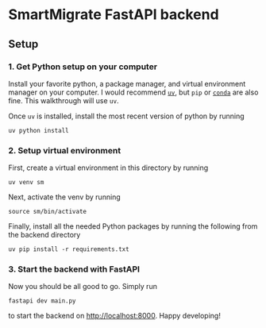 # SmartMigrate FastAPI backend

## Setup
### 1. Get Python setup on your computer
Install your favorite python, a package manager, and virtual environment manager on your computer. I would recommend [`uv`](https://docs.astral.sh/uv/getting-started/installation/), but `pip` or [`conda`](https://docs.conda.io/projects/conda/en/stable/user-guide/install/index.html) are also fine. This walkthrough will use `uv`.

Once `uv` is installed, install the most recent version of python by running
```
uv python install
```

### 2. Setup virtual environment
First, create a virtual environment in this directory by running
```
uv venv sm
```
Next, activate the venv by running
```
source sm/bin/activate
```
Finally, install all the needed Python packages by running the following from the backend directory
```
uv pip install -r requirements.txt
```

### 3. Start the backend with FastAPI
Now you should be all good to go. Simply run
```
fastapi dev main.py
```
to start the backend on [http://localhost:8000](http://localhost:8000). Happy developing!